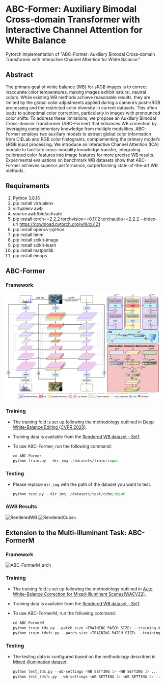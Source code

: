 # ABC-Former: Auxiliary Bimodal Cross-domain Transformer with Interactive Channel Attention for White Balance
Pytorch Implementation of "ABC-Former: Auxiliary Bimodal Cross-domain Transformer with Interactive Channel Attention for White Balance."

## Abstract
The primary goal of white balance (WB) for sRGB images is to correct inaccurate color temperatures, making images exhibit natural, neutral colors. While existing WB methods achieve reasonable results, they are limited by the global color adjustments applied during a camera’s post-sRGB processing and the restricted color diversity in current datasets. This often leads to suboptimal color correction, particularly in images with pronounced color shifts. To address these limitations, we propose an Auxiliary Bimodal Cross-domain Transformer (ABC-Former) that enhances WB correction by leveraging complementary knowledge from multiple modalities. ABC-Former employs two auxiliary models to extract global color information from CIELab and RGB color histograms, complementing the primary model’s sRGB input processing. We introduce an Interactive Channel Attention (ICA) module to facilitate cross-modality knowledge transfer, integrating calibrated color features into image features for more precise WB results. Experimental evaluations on benchmark WB datasets show that ABC-Former achieves superior performance, outperforming state-of-the-art WB methods.

## Requirements
1. Python 3.8.15
2. pip install virtualenv
3. virtualenv awb
4. source awb/bin/activate
5. pip install torch==2.2.2 torchvision==0.17.2 torchaudio==2.2.2 --index-url https://download.pytorch.org/whl/cu121
6. pip install opencv-python
7. pip install timm
8. pip install scikit-image
9. pip install scikit-learn
10. pip install matplotlib
11. pip install einops

## ABC-Former
### Framework
![ABC-Former_arch](Fig/ABC-Former_arch.png)

### Training
- The training fold is set up following the methodology outlined in [Deep White-Balance Editing (CVPR 2020)](https://openaccess.thecvf.com/content_CVPR_2020/papers/Afifi_Deep_White-Balance_Editing_CVPR_2020_paper.pdf).
- Training data is available from the [Rendered WB dataset - Set1](https://yorkucvil.github.io/projects/public_html/sRGB_WB_correction/dataset.html).
- To use ABC-Former, run the following command:

  ```python
  cd ABC-Former
  python train.py --dir_img ./datasets/train/input

### Testing
- Please replace `dir_img` with the path of the dataset you want to test.

  ```python
  python test.py --dir_img ./datasets/test/cube/input

### AWB Results
![RenderedWB](Fig/RenderedWB_correction.png)
![RenderedCube+](Fig/RenderedCube+_correction.png)

## Extension to the Multi-illuminant Task: ABC-FormerM
### Framework
![ABC-FormerM_arch](Fig/ABC-FormerM_arch.png)

### Training
- The training fold is set up following the methodology outlined in [Auto White-Balance Correction for Mixed-Illuminant Scenes(WACV22)](https://arxiv.org/abs/2109.08750).
- Training data is available from the [Rendered WB dataset - Set1](https://yorkucvil.github.io/projects/public_html/sRGB_WB_correction/dataset.html).
- To use ABC-FormerM, run the following command:

  ```python
  cd ABC-FormerM
  python train_tds.py --patch-size <TRAINING PATCH SIZE> --training-dir ./datasets/train/input
  python train_tdsfc.py --patch-size <TRAINING PATCH SIZE> --training-dir ./datasets/train/input
  
### Testing
- The testing data is configured based on the methodology described in [Mixed-illumination dataset](https://arxiv.org/abs/2109.08750).

  ```python
  python test_tds.py --wb-settings <WB SETTING 1> <WB SETTING 2> ... <WB SETTING N> --testing-dir ./datasets/test/mixed/input
  python test_tdsfc.py --wb-settings <WB SETTING 1> <WB SETTING 2> ... <WB SETTING N> --testing-dir ./datasets/test/mixed/input
